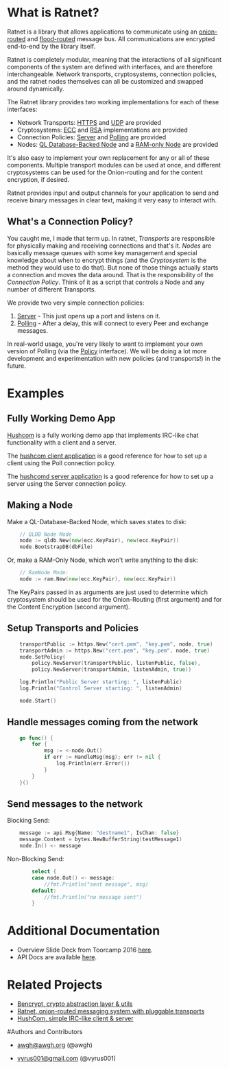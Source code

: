 # What is Ratnet?
Ratnet is a library that allows applications to communicate using an [onion-routed](https://en.wikipedia.org/wiki/Onion_routing) and [flood-routed](https://en.wikipedia.org/wiki/Flooding_(computer_networking)) message bus.  All communications are encrypted end-to-end by the library itself.

Ratnet is completely modular, meaning that the interactions of all significant components of the system are defined with interfaces, and are therefore interchangeable.  Network transports, cryptosystems, connection policies, and the ratnet nodes themselves can all be customized and swapped around dynamically.

The Ratnet library provides two working implementations for each of these interfaces:

- Network Transports:  [HTTPS](https://godoc.org/github.com/awgh/ratnet/transports/https) and [UDP](https://godoc.org/github.com/awgh/ratnet/transports/udp) are provided
- Cryptosystems: [ECC](https://godoc.org/github.com/awgh/bencrypt/ecc) and [RSA](https://godoc.org/github.com/awgh/bencrypt/ecc) implementations are provided
- Connection Policies: [Server](https://godoc.org/github.com/awgh/ratnet/policy#Server) and [Polling](https://godoc.org/github.com/awgh/ratnet/policy#Poll) are provided
- Nodes: [QL Database-Backed Node](https://godoc.org/github.com/awgh/ratnet/nodes/qldb) and a [RAM-only Node](https://godoc.org/github.com/awgh/ratnet/nodes/ram) are provided

It's also easy to implement your own replacement for any or all of these components.  Multiple transport modules can be used at once, and different cryptosystems can be used for the Onion-routing and for the content encryption, if desired.

Ratnet provides input and output channels for your application to send and receive binary messages in clear text, making it very easy to interact with.

## What's a Connection Policy?

You caught me, I made that term up.  In ratnet, *Transports* are responsible for physically making and receiving connections and that's it.  *Nodes* are basically message queues with some key management and special knowledge about when to encrypt things (and the *Cryptosystem* is the method they would use to do that).  But none of those things actually starts a connection and moves the data around.  That is the responsibility of the *Connection Policy*.  Think of it as a script that controls a Node and any number of different Transports.  

We provide two very simple connection policies:

1. [Server](https://godoc.org/github.com/awgh/ratnet/policy#Server) - This just opens up a port and listens on it.
2. [Polling](https://godoc.org/github.com/awgh/ratnet/policy#Poll) - After a delay, this will connect to every Peer and exchange messages.

In real-world usage, you're very likely to want to implement your own version of Polling (via the [Policy](https://github.com/awgh/ratnet/blob/master/api/policy.go) interface).  We will be doing a lot more development and experimentation with new policies (and transports!) in the future.


# Examples

## Fully Working Demo App

[Hushcom](https://github.com/awgh/hushcom) is a fully working demo app that implements IRC-like chat functionality with a client and a server.

The [hushcom client application](https://github.com/awgh/hushcom/blob/master/hushcom/main.go) is a good reference for how to set up a client using the Poll connection policy.

The [hushcomd server application](https://github.com/awgh/hushcom/blob/master/hushcom/main.go) is a good reference for how to set up a server using the Server connection policy.

## Making a Node

Make a QL-Database-Backed Node, which saves states to disk:
```go
	// QLDB Node Mode
	node := qldb.New(new(ecc.KeyPair), new(ecc.KeyPair))
	node.BootstrapDB(dbFile)
```

Or, make a RAM-Only Node, which won't write anything to the disk:
```go
	// RamNode Mode:
	node := ram.New(new(ecc.KeyPair), new(ecc.KeyPair))
```

The KeyPairs passed in as arguments are just used to determine which cryptosystem should be used for the Onion-Routing (first argument) and for the Content Encryption (second argument).  

## Setup Transports and Policies 

```go
	transportPublic := https.New("cert.pem", "key.pem", node, true)
	transportAdmin := https.New("cert.pem", "key.pem", node, true)
	node.SetPolicy(
		policy.NewServer(transportPublic, listenPublic, false),
		policy.NewServer(transportAdmin, listenAdmin, true))

	log.Println("Public Server starting: ", listenPublic)
	log.Println("Control Server starting: ", listenAdmin)

	node.Start()
```	

## Handle messages coming from the network

```go	
	go func() {
		for {
			msg := <-node.Out()
			if err := HandleMsg(msg); err != nil {
				log.Println(err.Error())
			}
		}
	}()
```

## Send messages to the network

Blocking Send:
```go
	message := api.Msg{Name: "destname1", IsChan: false}
	message.Content = bytes.NewBufferString(testMessage1)
	node.In() <- message
```
	
Non-Blocking Send:
```go
        select {
		case node.Out() <- message:
			//fmt.Println("sent message", msg)
		default:
			//fmt.Println("no message sent")
		}	
```

# Additional Documentation

- Overview Slide Deck from Toorcamp 2016 [here](https://github.com/awgh/ratnet/blob/master/docs/RatNet-Toorcamp16-v1.pdf).
- API Docs are available [here](https://godoc.org/github.com/awgh/ratnet/api).

# Related Projects

- [Bencrypt, crypto abstraction layer & utils](https://github.com/awgh/bencrypt)
- [Ratnet, onion-routed messaging system with pluggable transports](https://github.com/awgh/ratnet)
- [HushCom, simple IRC-like client & server](https://github.com/awgh/hushcom)

#Authors and Contributors

- awgh@awgh.org (@awgh)

- vyrus001@gmail.com (@vyrus001)
